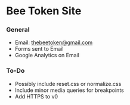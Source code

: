 # Bee Token Site

### General
- Email: thebeetoken@gmail.com
- Forms sent to Email
- Google Analytics on Email

### To-Do
- Possibly include reset.css or normalize.css
- Include minor media queries for breakpoints
- Add HTTPS to v0

